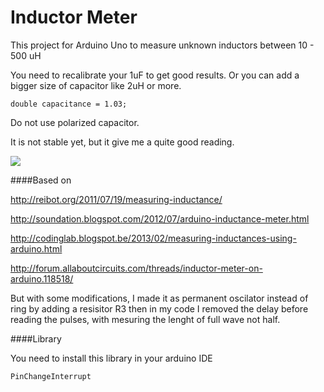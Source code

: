 # Inductor Meter

This project for Arduino Uno to measure unknown inductors between 10 - 500 uH

You need to recalibrate your 1uF to get good results.
Or you can add a bigger size of capacitor like 2uH or more.

	double capacitance = 1.03; 

Do not use polarized capacitor.

It is not stable yet, but it give me a quite good reading.

![](https://github.com/zaher/arduino_projects/blob/master/InductorMeter/InductorMeter.svg)

####Based on 

http://reibot.org/2011/07/19/measuring-inductance/

http://soundation.blogspot.com/2012/07/arduino-inductance-meter.html

http://codinglab.blogspot.be/2013/02/measuring-inductances-using-arduino.html

http://forum.allaboutcircuits.com/threads/inductor-meter-on-arduino.118518/
	
But with some modifications, I made it as permanent oscilator instead of ring by adding a resisitor R3 then in my code I removed the delay before reading the pulses, with mesuring the lenght of full wave not half.

####Library

You need to install this library in your arduino IDE
 
	PinChangeInterrupt